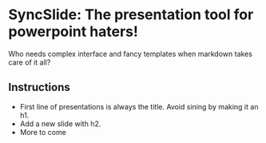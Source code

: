 # SyncSlide: The presentation tool for powerpoint haters!
Who needs complex interface and fancy templates when markdown takes care of it all?

## Instructions
* First line of presentations is always the title. Avoid sining by making it an h1.
* Add a new slide with h2.
* More to come